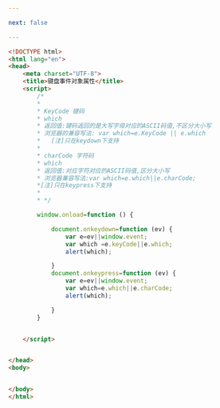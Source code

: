 ```yaml
---

next: false

---
```




<BlogInfo id="295" title="85.键盘事件对象属性" author="白日梦想猿" pv=0 read_times=0 pre_cost_time="0分46秒" category="js学习" tag_list="['js学习']" create_time="2021.01.06 19:16:47" update_time="2021.01.06 19:28:38" />

```html
<!DOCTYPE html>
<html lang="en">
<head>
    <meta charset="UTF-8">
    <title>键盘事件对象属性</title>
    <script>
        /*
        *
        * KeyCode 键码
        * which
        * 返回值:键码返回的是大写字母对应的ASCII码值,不区分大小写
        * 浏览器的兼容写法: var which=e.KeyCode || e.which
        *   [注]只在keydown下支持
        *
        * charCode 字符码
        * which
        * 返回值:对应字符对应的ASCII码值,区分大小写
        * 浏览器兼容写法:var which=e.which||e.charCode;
        *[注]只在keypress下支持
        *
        * */

        window.onload=function () {

            document.onkeydown=function (ev) {
                var e=ev||window.event;
                var which =e.keyCode||e.which;
                alert(which);

            }
            document.onkeypress=function (ev) {
                var e=ev||window.event;
                var which=e.which||e.charCode;
                alert(which);

            }
        }


    </script>


</head>
<body>


</body>
</html>
```



<ActionBox />
